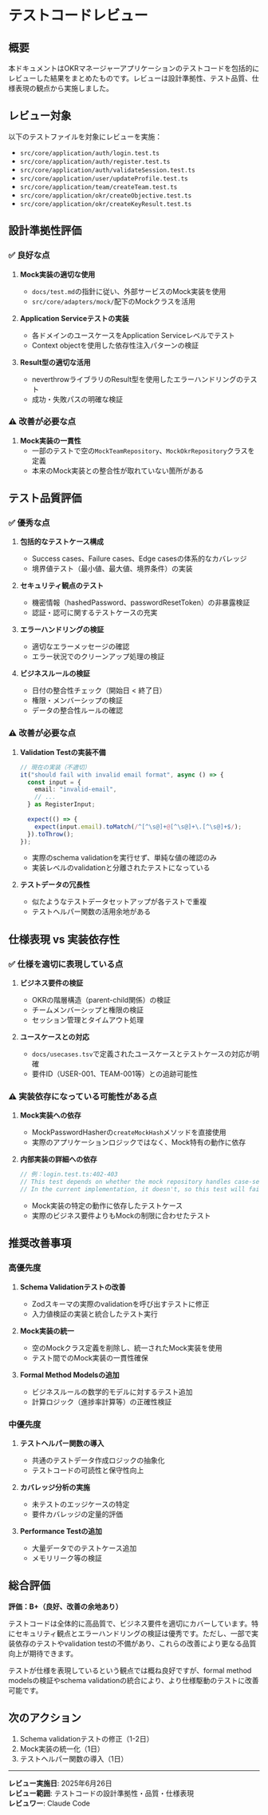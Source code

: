 # テストコードレビュー

## 概要

本ドキュメントはOKRマネージャーアプリケーションのテストコードを包括的にレビューした結果をまとめたものです。レビューは設計準拠性、テスト品質、仕様表現の観点から実施しました。

## レビュー対象

以下のテストファイルを対象にレビューを実施：

- `src/core/application/auth/login.test.ts`
- `src/core/application/auth/register.test.ts`
- `src/core/application/auth/validateSession.test.ts`
- `src/core/application/user/updateProfile.test.ts`
- `src/core/application/team/createTeam.test.ts`
- `src/core/application/okr/createObjective.test.ts`
- `src/core/application/okr/createKeyResult.test.ts`

## 設計準拠性評価

### ✅ 良好な点

1. **Mock実装の適切な使用**
   - `docs/test.md`の指針に従い、外部サービスのMock実装を使用
   - `src/core/adapters/mock/`配下のMockクラスを活用

2. **Application Serviceテストの実装**
   - 各ドメインのユースケースをApplication Serviceレベルでテスト
   - Context objectを使用した依存性注入パターンの検証

3. **Result型の適切な活用**
   - neverthrowライブラリのResult型を使用したエラーハンドリングのテスト
   - 成功・失敗パスの明確な検証

### ⚠️ 改善が必要な点

1. **Mock実装の一貫性**
   - 一部のテストで空の`MockTeamRepository`、`MockOkrRepository`クラスを定義
   - 本来のMock実装との整合性が取れていない箇所がある

## テスト品質評価

### ✅ 優秀な点

1. **包括的なテストケース構成**
   - Success cases、Failure cases、Edge casesの体系的なカバレッジ
   - 境界値テスト（最小値、最大値、境界条件）の実装

2. **セキュリティ観点のテスト**
   - 機密情報（hashedPassword、passwordResetToken）の非暴露検証
   - 認証・認可に関するテストケースの充実

3. **エラーハンドリングの検証**
   - 適切なエラーメッセージの確認
   - エラー状況でのクリーンアップ処理の検証

4. **ビジネスルールの検証**
   - 日付の整合性チェック（開始日 < 終了日）
   - 権限・メンバーシップの検証
   - データの整合性ルールの確認

### ⚠️ 改善が必要な点

1. **Validation Testの実装不備**

   ```typescript
   // 現在の実装（不適切）
   it("should fail with invalid email format", async () => {
     const input = {
       email: "invalid-email",
       // ...
     } as RegisterInput;
     
     expect(() => {
       expect(input.email).toMatch(/^[^\s@]+@[^\s@]+\.[^\s@]+$/);
     }).toThrow();
   });
   ```

   - 実際のschema validationを実行せず、単純な値の確認のみ
   - 実装レベルのvalidationと分離されたテストになっている

2. **テストデータの冗長性**
   - 似たようなテストデータセットアップが各テストで重複
   - テストヘルパー関数の活用余地がある

## 仕様表現 vs 実装依存性

### ✅ 仕様を適切に表現している点

1. **ビジネス要件の検証**
   - OKRの階層構造（parent-child関係）の検証
   - チームメンバーシップと権限の検証
   - セッション管理とタイムアウト処理

2. **ユースケースとの対応**
   - `docs/usecases.tsv`で定義されたユースケースとテストケースの対応が明確
   - 要件ID（USER-001、TEAM-001等）との追跡可能性

### ⚠️ 実装依存になっている可能性がある点

1. **Mock実装への依存**
   - MockPasswordHasherの`createMockHash`メソッドを直接使用
   - 実際のアプリケーションロジックではなく、Mock特有の動作に依存

2. **内部実装の詳細への依存**

   ```typescript
   // 例：login.test.ts:402-403
   // This test depends on whether the mock repository handles case-sensitivity
   // In the current implementation, it doesn't, so this test will fail
   ```

   - Mock実装の特定の動作に依存したテストケース
   - 実際のビジネス要件よりもMockの制限に合わせたテスト

## 推奨改善事項

### 高優先度

1. **Schema Validationテストの改善**
   - Zodスキーマの実際のvalidationを呼び出すテストに修正
   - 入力値検証の実装と統合したテスト実行

2. **Mock実装の統一**
   - 空のMockクラス定義を削除し、統一されたMock実装を使用
   - テスト間でのMock実装の一貫性確保

3. **Formal Method Modelsの追加**
   - ビジネスルールの数学的モデルに対するテスト追加
   - 計算ロジック（進捗率計算等）の正確性検証

### 中優先度

1. **テストヘルパー関数の導入**
   - 共通のテストデータ作成ロジックの抽象化
   - テストコードの可読性と保守性向上

2. **カバレッジ分析の実施**
   - 未テストのエッジケースの特定
   - 要件カバレッジの定量的評価

3. **Performance Testの追加**
   - 大量データでのテストケース追加
   - メモリリーク等の検証

## 総合評価

**評価：B+（良好、改善の余地あり）**

テストコードは全体的に高品質で、ビジネス要件を適切にカバーしています。特にセキュリティ観点とエラーハンドリングの検証は優秀です。ただし、一部で実装依存のテストやvalidation testの不備があり、これらの改善により更なる品質向上が期待できます。

テストが仕様を表現しているという観点では概ね良好ですが、formal method modelsの検証やschema validationの統合により、より仕様駆動のテストに改善可能です。

## 次のアクション

1. Schema validationテストの修正（1-2日）
2. Mock実装の統一化（1日）
4. テストヘルパー関数の導入（1日）

---

**レビュー実施日**: 2025年6月26日  
**レビュー範囲**: テストコードの設計準拠性・品質・仕様表現  
**レビュワー**: Claude Code

